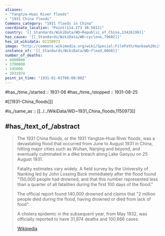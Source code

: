 ```yaml
---
aliases:
- "Yangtze–Huai River floods"
- "1931 China floods"
Commons_category: "1931 floods in China"
coordinate_location: "Point(114.273 30.5812)"
country: '[[_Standards/WikiData/WD~Republic_of_China,13426199]]'
has_cause: '[[_Standards/WikiData/WD~cyclone,79602]]'
has_id_wikidata: Q1150973
image: "http://commons.wikimedia.org/wiki/Special:FilePath/Hankow%20city%20hall.jpg"
instance_of: '[[_Standards/WikiData/WD~flood,8068]]'
number_of_deaths:
- 4000000
- 3700000
- 145000
- 2031974
point_in_time: "1931-01-01T00:00:00Z"
---
```


#has_/time_/started :: 1931-06 
#has_/time_/stopped  :: 1931-08-25

#[[1931-China_floods]]] 


#is_/same_as :: [[../../WikiData/WD~1931_China_floods,1150973]] 

## #has_/text_of_/abstract 

> The 1931 China floods, or the 1931 Yangtze–Huai River floods, 
> was a devastating flood that occurred from June to August 1931 in China, 
> hitting major cities such as Wuhan, Nanjing and beyond, 
> and eventually culminated in a dike breach along Lake Gaoyou on 25 August 1931.
>
> Fatality estimates vary widely. 
> A field survey by the University of Nanking led by John Lossing Buck immediately after the flood found 
> "150,000 people had drowned, and that this number represented 
> less than a quarter of all fatalities during the first 100 days of the flood." 
> 
> The official report found 140,000 drowned and claims that 
> "2 million people died during the flood, having drowned or died from lack of food". 
> 
> A cholera epidemic in the subsequent year, from May 1932, 
> was officially reported to have 31,974 deaths and 100,666 cases.
>
> [Wikipedia](https://en.wikipedia.org/wiki/1931%20China%20floods) 

